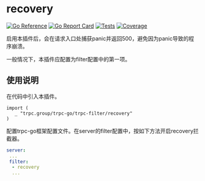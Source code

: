 # recovery

[![Go Reference](https://pkg.go.dev/badge/trpc.group/trpc-go/trpc-filter/recovery.svg)](https://pkg.go.dev/trpc.group/trpc-go/trpc-filter/recovery)
[![Go Report Card](https://goreportcard.com/badge/trpc.group/trpc-go/trpc-filter/recovery)](https://goreportcard.com/report/trpc.group/trpc-go/trpc-filter/recovery)
[![Tests](https://github.com/trpc-ecosystem/go-filter/actions/workflows/recovery.yml/badge.svg)](https://github.com/trpc-ecosystem/go-filter/actions/workflows/recovery.yml)
[![Coverage](https://codecov.io/gh/trpc-ecosystem/go-filter/branch/main/graph/badge.svg?flag=recovery&precision=2)](https://app.codecov.io/gh/trpc-ecosystem/go-filter/tree/main/recovery)

启用本插件后，会在请求入口处捕获panic并返回500，避免因为panic导致的程序崩溃。

一般情况下，本插件应配置为filter配置中的第一项。

## 使用说明

在代码中引入本插件。

```golang
import (
   _ "trpc.group/trpc-go/trpc-filter/recovery"
)
```

配置trpc-go框架配置文件。在server的filter配置中，按如下方法开启recovery拦截器。

```yaml
server:
 ...
 filter:
  - recovery 
  ...
```
